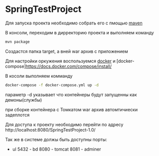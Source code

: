 # SpringTestProject
Для запуска проекта необходимо собрать его с пмощью [maven](https://www.apache-maven.ru/install.html)

В консоли, переходим в дирректорию проекта и выполняем команду
  ```bash
  mvn package
  ```
Создастся папка target, а вней war архив с приложением

Для настройки оркужения воспользуемся [docker](https://docs.docker.com/install/) и [docker-compose]https://docs.docker.com/compose/install/

В косоли выполняем комманду

  ```bash
  docker-compose -f docker-compose.yml up -d
  ```
  параметр -d указывает что контейнеры будут запущенны как демоны(службы)
  
  при сборке контейнера с Томкатом war архив автомтичиески задеплотся
  
  Для доступа к проекту необходимо перейти по адресу http://localhost:8080/SpringTestProject-1.0/
  
  
  Так же в системе должы быть доступны порты: 
  * ul
  5432 - bd 
  8080 - tomcat
  8081 - adminer
